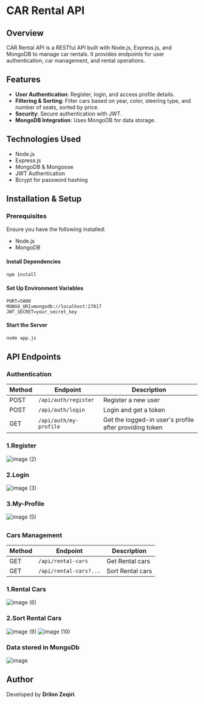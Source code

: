 # CAR Rental API

## Overview

CAR Rental API is a RESTful API built with Node.js, Express.js, and MongoDB to manage car rentals. It provides endpoints for user authentication, car management, and rental operations.

## Features

- **User Authentication**: Register, login, and access profile details.
- **Filtering & Sorting**: Filter cars based on year, color, steering type, and number of seats, sorted by price.
- **Security**: Secure authentication with JWT.
- **MongoDB Integration**: Uses MongoDB for data storage.

## Technologies Used

- Node.js
- Express.js
- MongoDB & Mongoose
- JWT Authentication
- Bcrypt for password hashing

## Installation & Setup

### Prerequisites
Ensure you have the following installed:

- Node.js
- MongoDB


#### Install Dependencies
```sh
npm install
```

#### Set Up Environment Variables
```env
PORT=5000
MONGO_URI=mongodb://localhost:27017
JWT_SECRET=your_secret_key
```

#### Start the Server
```sh
node app.js
```

## API Endpoints

### Authentication

| Method | Endpoint            | Description              |
|--------|--------------------|--------------------------|
| POST   | `/api/auth/register` | Register a new user      |
| POST   | `/api/auth/login`    | Login and get a token    |
| GET    | `/api/auth/my-profile`  | Get the logged-in user's profile after providing token|

### 1.Register
![image (2)](https://github.com/user-attachments/assets/14af62a3-8f29-43a5-bbd0-59f4cb6eb7e6)
### 2.Login 
![image (3)](https://github.com/user-attachments/assets/f29225ab-ca32-4cd5-a267-d8a3b2191ad6)
### 3.My-Profile
![image (5)](https://github.com/user-attachments/assets/c7dd6c61-8c7c-4cc0-9b46-46149595016c)
##




### Cars Management

| Method | Endpoint            | Description               |
|--------|--------------------|---------------------------|
| GET    | `/api/rental-cars` | Get Rental cars |
| GET    | `/api/rental-cars?...`| Sort Rental cars |

### 1.Rental Cars 
![image (6)](https://github.com/user-attachments/assets/1d4aeff9-98b1-48ca-9d60-93e2e0a59bf2)
### 2.Sort Rental Cars 
![image (9)](https://github.com/user-attachments/assets/0cd05c29-5f4f-48bb-b287-0c79444452d6)
![image (10)](https://github.com/user-attachments/assets/352f2ff7-4728-4b2c-a8f3-f1a26d0d93d6)
### Data stored in MongoDb
![image](https://github.com/user-attachments/assets/00a5c640-adbf-47f2-829f-68b6dbbeb3f2)






## 

## Author
Developed by **Drilon Zeqiri**.

